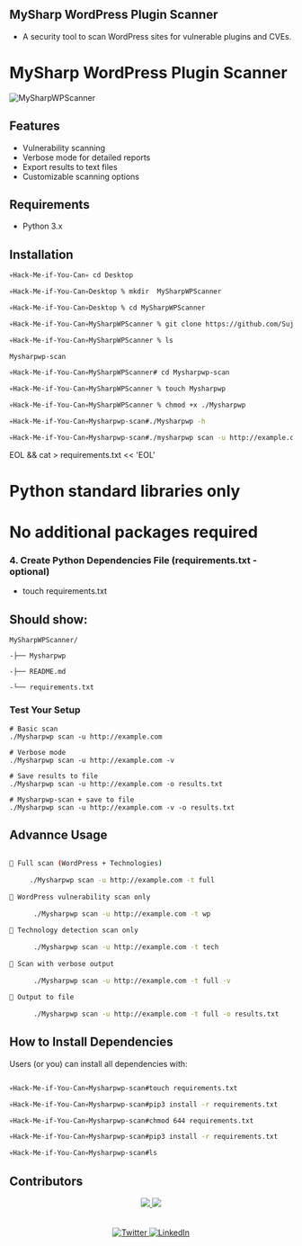 ## MySharp WordPress Plugin Scanner

- A security tool to scan WordPress sites for vulnerable plugins and CVEs.

# MySharp WordPress Plugin Scanner

![MySharpWPScanner](https://github.com/user-attachments/assets/4db2af15-f8b5-4e74-9237-2f586edf8c74)


## Features
- Vulnerability scanning
- Verbose mode for detailed reports
- Export results to text files
- Customizable scanning options

## Requirements
- Python 3.x

## Installation

```bash
💀Hack-Me-if-You-Can💀 cd Desktop

💀Hack-Me-if-You-Can💀Desktop % mkdir  MySharpWPScanner

💀Hack-Me-if-You-Can💀Desktop % cd MySharpWPScanner

💀Hack-Me-if-You-Can💀MySharpWPScanner % git clone https://github.com/SujeetBci786/Mysharpwp-scan.git

💀Hack-Me-if-You-Can💀MySharpWPScanner % ls

Mysharpwp-scan

💀Hack-Me-if-You-Can💀MySharpWPScanner# cd Mysharpwp-scan

💀Hack-Me-if-You-Can💀MySharpWPScanner % touch Mysharpwp                      # Make permission 

💀Hack-Me-if-You-Can💀MySharpWPScanner % chmod +x ./Mysharpwp                 # Make executable

💀Hack-Me-if-You-Can💀Mysharpwp-scan#./Mysharpwp -h  

💀Hack-Me-if-You-Can💀Mysharpwp-scan#./mysharpwp scan -u http://example.com -t full

```

EOL
&& cat > requirements.txt << 'EOL'
# Python standard libraries only
# No additional packages required


### 4. Create Python Dependencies File (requirements.txt - optional)
- touch requirements.txt


## Should show:

```base
MySharpWPScanner/

-├── Mysharpwp

-├── README.md

-└── requirements.txt

```

### Test Your Setup

```base
# Basic scan
./Mysharpwp scan -u http://example.com

# Verbose mode
./Mysharpwp scan -u http://example.com -v

# Save results to file
./Mysharpwp scan -u http://example.com -o results.txt

# Mysharpwp-scan + save to file
./Mysharpwp scan -u http://example.com -v -o results.txt

```

## Advannce Usage
```bash

🔹 Full scan (WordPress + Technologies)
          
     ./Mysharpwp scan -u http://example.com -t full
        
🔹 WordPress vulnerability scan only
          
      ./Mysharpwp scan -u http://example.com -t wp
        
🔹 Technology detection scan only
          
      ./Mysharpwp scan -u http://example.com -t tech
        
🔹 Scan with verbose output
          
      ./Mysharpwp scan -u http://example.com -t full -v
        
🔹 Output to file
          
      ./Mysharpwp scan -u http://example.com -t full -o results.txt

```

## How to Install Dependencies
Users (or you) can install all dependencies with:

```bash

💀Hack-Me-if-You-Can💀Mysharpwp-scan#touch requirements.txt

💀Hack-Me-if-You-Can💀Mysharpwp-scan#pip3 install -r requirements.txt

💀Hack-Me-if-You-Can💀Mysharpwp-scan#chmod 644 requirements.txt

💀Hack-Me-if-You-Can💀Mysharpwp-scan#pip3 install -r requirements.txt

💀Hack-Me-if-You-Can💀Mysharpwp-scan#ls
```

## Contributors

<div align="center">
    <a href="https://x.com/hacker_sujeet" target="_blank">
    <img src="https://forthebadge.com/images/badges/built-with-love.svg" />
    </a>
    <a href="https://www.youtube.com/@COMPUTERTRAININGINSTITUTE" target="_blank">
    <img src="https://forthebadge.com/images/badges/built-by-developers.svg" />
    </a>
</div>
<br><br>

<div align="center">
  <a href="https://x.com/hacker_sujeet" target="_blank">
    <img src="https://img.shields.io/badge/Twitter-@hacker__sujeet-1DA1F2?style=for-the-badge&logo=twitter&logoColor=white" alt="Twitter" />
  </a>
  
  <a href="https://www.linkedin.com/in/sujeet-kumar-rajput" target="_blank">
    <img src="https://img.shields.io/badge/LinkedIn-Sujeet_Kumar_Rajput-0077B5?style=for-the-badge&logo=linkedin&logoColor=white" alt="LinkedIn" />
  </a>

</div>





